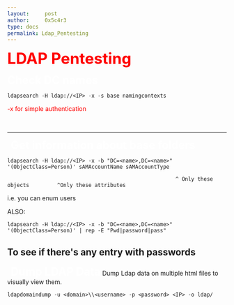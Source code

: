 ```yaml
---
layout:     post
author:     0x5c4r3
type: docs
permalink: Ldap_Pentesting
---
```


<span style="font-size: 35px; color:red"><b>LDAP Pentesting</b></span>

<span style="font-size: 25px; color:white"><b>Check DC names</b></span>
```shell
ldapsearch -H ldap://<IP> -x -s base namingcontexts
````
<span style="color:red">-x for simple authentication</span>

&nbsp;

---
&nbsp;
<span style="font-size: 25px; color:white"><b>Get information about base folders</b></span>
```shell
ldapsearch -H ldap://<IP> -x -b "DC=<name>,DC=<name>" '(ObjectClass=Person)' sAMAccountName sAMAccountType
``` 
														  ^ Only these objects         ^Only these attributes
i.e. you can enum users

ALSO:
```shell
ldapsearch -H ldap://<IP> -x -b "DC=<name>,DC=<name>" '(ObjectClass=Person)' | rep -E "Pwd|password|pass"
```
To see if there's any entry with passwords
&nbsp;
---
&nbsp;
<span style="font-size: 25px; color:white"><b>Dump LDAP Data</b></span>
Dump Ldap data on multiple html files to visually view them.
```shell
ldapdomaindump -u <domain>\\<username> -p <password> <IP> -o ldap/
```
